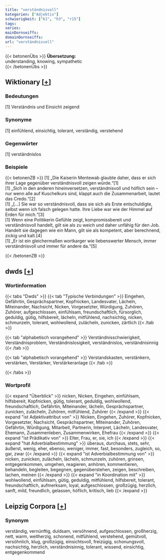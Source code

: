 ```yaml
---
title: "verständnisvoll"
kategorien: ["Adjektiv"]
schwierigkeit: ["k1", "h3", "r15"]
tags:
series:
mainDornseiffs:
domainDornseiffs:
url: "verständnisvoll"
---
```


{{< betonenÜbs >}}
**Übersetzung:**  
understanding, knowing, sympathetic  
{{< /betonenÜbs >}}

## Wiktionary [[+](https://de.wiktionary.org/wiki/verständnisvoll)]

### Bedeutungen
[1] Verständnis und Einsicht zeigend  

### Synonyme
[1] einfühlend, einsichtig, tolerant, verständig, verstehend  

### Gegenwörter
[1] verständnislos  

### Beispiele
{{< betonenZB >}}
[1] „Die Kaiserin Mentewab glaubte daher, dass er sich ihrer Lage gegenüber verständnisvoll zeigen würde.“[1]  
[1] „Sich in den anderen hineinversetzen, verständnisvoll und höflich sein – nur wenn alle auf Kuschelkurs sind, klappt auch die Zusammenarbeit, lautet das Credo.“[2]  
[1] „[…] Sie war so verständnisvoll, dass sie sich als Erste entschuldigte, selbst wenn ich falsch gelegen hatte. Ihre Liebe war wie der Himmel auf Erden für mich.“[3]  
[1] Wenn eine Politikerin Gefühle zeigt, kompromissbereit und verständnisvoll handelt, gilt sie als zu weich und daher unfähig für den Job. Handelt sie dagegen wie ein Mann, gilt sie als kompetent, aber berechnend, zickig und kalt.[4]  
[1] „Er ist ein gleichermaßen wortkarger wie liebenswerter Mensch, immer verständnisvoll und immer für andere da.“[5]  

{{< /betonenZB >}}


## dwds [[+](https://www.dwds.de/wb/verständnisvoll)]

### Wortinformation
{{< tabs "Dwds" >}}
{{< tab "Typische Verbindungen" >}}
Eingehen, Gefährtin, Gesprächspartner, Kopfnicken, Landesvater, Lächeln, Miteinander, Nachsicht, Nicken, Vorgesetzter, Würdigung, Zuhören, Zuhörer, aufgeschlossen, einfühlsam, freundschaftlich, fürsorglich, geduldig, gütig, hilfsbereit, lächeln, mitfühlend, nachsichtig, nicken, schmunzeln, tolerant, wohlwollend, zulächeln, zunicken, zärtlich
{{< /tab >}}

{{< tab "alphabetisch vorangehend" >}}
Verständnisschwierigkeit, Verständnisproblem, Verständnislosigkeit, verständnislos, verständnisinnig
{{< /tab >}}

{{< tab "alphabetisch vorangehend" >}}
Verstandskasten, verstänkern, verstärken, Verstärker, Verstärkeranlage
{{< /tab >}}

{{< /tabs >}}

### Wortprofil
{{< expand "Überblick" >}} nicken, Nicken, Eingehen, einfühlsam, hilfsbereit, Kopfnicken, gütig, tolerant, geduldig, wohlwollend, freundschaftlich, Gefährtin, Miteinander, lächeln, Gesprächspartner, zunicken, zulächeln, Zuhören, mitfühlend, Zuhörer {{< /expand >}}
{{< expand "ist Adjektivattribut von" >}} Nicken, Eingehen, Zuhörer, Kopfnicken, Vorgesetzter, Nachsicht, Gesprächspartner, Miteinander, Zuhören, Gefährtin, Würdigung, Mitarbeit, Partnerin, Interpret, Lächeln, Landesvater, Ehemann, Zusammenleben, Zusammenwirken, Ehefrau {{< /expand >}}
{{< expand "ist Prädikativ von" >}} Elter, Frau, er, sie, ich {{< /expand >}}
{{< expand "hat Adverbialbestimmung" >}} überaus, durchaus, stets, sehr, äußerst, wenig, eher, ebenso, weniger, immer, fast, besonders, zugleich, so, gar, zwar {{< /expand >}}
{{< expand "ist Adverbialbestimmung von" >}} nicken, zunicken, zulächeln, lächeln, schmunzeln, zuhören, grinsen, entgegenkommen, umgehen, reagieren, anhören, kommentieren, behandeln, begleiten, begegnen, gegenüberstehen, zeigen, beschreiben, lachen, meinen {{< /expand >}}
{{< expand "in Koordination mit" >}} wohlwollend, einfühlsam, gütig, geduldig, mitfühlend, hilfsbereit, tolerant, freundschaftlich, aufmerksam, loyal, aufgeschlossen, großzügig, herzlich, sanft, mild, freundlich, gelassen, höflich, kritisch, lieb {{< /expand >}}

## Leipzig Corpora [[+](https://corpora.uni-leipzig.de/en/res?word=verständnisvoll&corpusId=deu_newscrawl-public_2018)]


### Synonym
verständig, vernünftig, duldsam, versöhnend, aufgeschlossen, großherzig, nett, warm, weitherzig, schonend, mitfühlend, verstehend, gemütvoll, versöhnlich, klug, großzügig, einsichtsvoll, freizügig, schonungsvoll, nachsichtig, herzlich, verständnisinnig, tolerant, wissend, einsichtig, entgegenkommend

